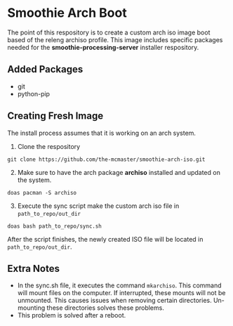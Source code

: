 # Smoothie Arch Boot

The point of this respository is to create a custom arch iso image boot based of the releng archiso profile. This image includes specific packages needed for the **smoothie-processing-server** installer respository.

## Added Packages

- git
- python-pip

## Creating Fresh Image

The install process assumes that it is working on an arch system.

1. Clone the respository

`git clone https://github.com/the-mcmaster/smoothie-arch-iso.git`

2. Make sure to have the arch package **archiso** installed and updated on the system.

`doas pacman -S archiso`

3. Execute the sync script make the custom arch iso file in `path_to_repo/out_dir`

`doas bash path_to_repo/sync.sh`

After the script finishes, the newly created ISO file will be located in `path_to_repo/out_dir`.

## Extra Notes

- In the sync.sh file, it executes the command `mkarchiso`. This command will mount files on the computer. If interrupted, these mounts will not be unmounted. This causes issues when removing certain directories. Un-mounting these directories solves these problems.
- This problem is solved after a reboot.
